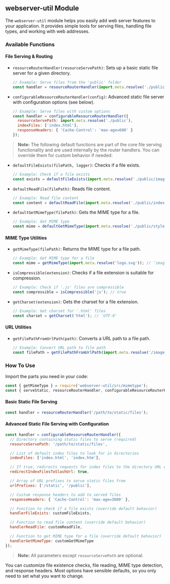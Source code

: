 
## webserver-util Module

The `webserver-util` module helps you easily add web server features to your application. It provides simple tools for serving files, handling file types, and working with web addresses.


### Available Functions

#### File Serving & Routing
- `resourceRouterHandler(resourceServePath)`: Sets up a basic static file server for a given directory.
  ```js
  // Example: Serve files from the 'public' folder
  const handler = resourceRouterHandler(import.meta.resolve('./public'));
  ```
- `configurableResourceRouterHandler(config)`: Advanced static file server with configuration options (see below).
  ```js
  // Example: Serve files with custom options
  const handler = configurableResourceRouterHandler({
    resourceServePath: import.meta.resolve('./public'),
    indexFiles: ['index.html'],
    responseHeaders: { 'Cache-Control': 'max-age=600' }
  });
  ```

> **Note:** The following default functions are part of the core file serving functionality and are used internally by the router handlers. You can override them for custom behavior if needed:

- `defaultFileExists(filePath, logger)`: Checks if a file exists.
  ```js
  // Example: Check if a file exists
  const exists = defaultFileExists(import.meta.resolve('./public/image.png'));
  ```
- `defaultReadFile(filePath)`: Reads file content.
  ```js
  // Example: Read file content
  const content = defaultReadFile(import.meta.resolve('./public/index.html'));
  ```
- `defaultGetMimeType(filePath)`: Gets the MIME type for a file.
  ```js
  // Example: Get MIME type
  const mime = defaultGetMimeType(import.meta.resolve('./public/style.css'));
  ```


#### MIME Type Utilities
- `getMimeType(filePath)`: Returns the MIME type for a file path.
  ```js
  // Example: Get MIME type for a file
  const mime = getMimeType(import.meta.resolve('logo.svg')); // 'image/svg+xml'
  ```
- `isCompressible(extension)`: Checks if a file extension is suitable for compression.
  ```js
  // Example: Check if '.js' files are compressible
  const compressible = isCompressible('js'); // true
  ```
- `getCharset(extension)`: Gets the charset for a file extension.
  ```js
  // Example: Get charset for '.html' files
  const charset = getCharset('html'); // 'UTF-8'
  ```


#### URL Utilities
- `getFilePathFromUrlPath(path)`: Converts a URL path to a file path.
  ```js
  // Example: Convert URL path to file path
  const filePath = getFilePathFromUrlPath(import.meta.resolve('/images/photo.jpg')); // 'images/photo.jpg'
  ```

### How To Use

Import the parts you need in your code:

```js
const { getMimeType } = require('webserver-util/src/mimetype');
const { serveStatic, resourceRouterHandler, configurableResourceRouterHandler } = require('webserver-util/src/staticResourceServer');
```

#### Basic Static File Serving

```js
const handler = resourceRouterHandler('/path/to/static/files');
```

#### Advanced Static File Serving with Configuration

```js
const handler = configurableResourceRouterHandler({
  // Directory containing static files to serve (required)
  resourceServePath: '/path/to/static/files',

  // List of default index files to look for in directories
  indexFiles: ['index.html', 'index.htm'],

  // If true, redirects requests for index files to the directory URL ending with a slash
  redirectIndexFilesToSlashUrl: true,

  // Array of URL prefixes to serve static files from
  urlPrefixes: ['/static', '/public'],

  // Custom response headers to add to served files
  responseHeaders: { 'Cache-Control': 'max-age=3600' },

  // Function to check if a file exists (override default behavior)
  handlerFileExists: customFileExists,

  // Function to read file content (override default behavior)
  handlerReadFile: customReadFile,

  // Function to get MIME type for a file (override default behavior)
  handlerGetMimeType: customGetMimeType
});
```
> **Note:** All parameters except `resourceServePath` are optional.

You can customize file existence checks, file reading, MIME type detection, and response headers. Most options have sensible defaults, so you only need to set what you want to change.
